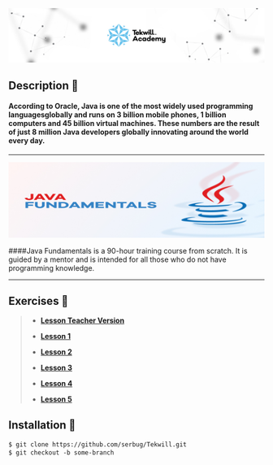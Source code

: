 
 **[![](img/cover.jpg)](https://tekwill.md/tekwill-academy/)**


## Description 📌

#### According to Oracle, Java is one of the most widely used programming languages ​​globally and runs on 3 billion mobile phones, 1 billion computers and 45 billion virtual machines. These numbers are the result of just 8 million Java developers globally innovating around the world every day.

_________________________________________________________________________________________________
![Java Fundamentals](img/java.jpg)

####Java Fundamentals is a 90-hour training course from scratch. It is guided by a mentor and is intended for all those who do not have programming knowledge.
_________________________________________________________________________________________________

## Exercises 📌
>
>- **[Lesson Teacher Version](https://github.com/UmanetAlexandru/Tekwill2022)**
>
>- **[Lesson 1](Lesson_1)**
>
>- **[Lesson 2](Lesson_2)**
>
>- **[Lesson 3](Lesson_3)**
> 
>- **[Lesson 4](Lesson_4)**
>
>- **[Lesson 5](Lesson_5)**
>

## Installation 📌

````
$ git clone https://github.com/serbug/Tekwill.git
$ git checkout -b some-branch
````

